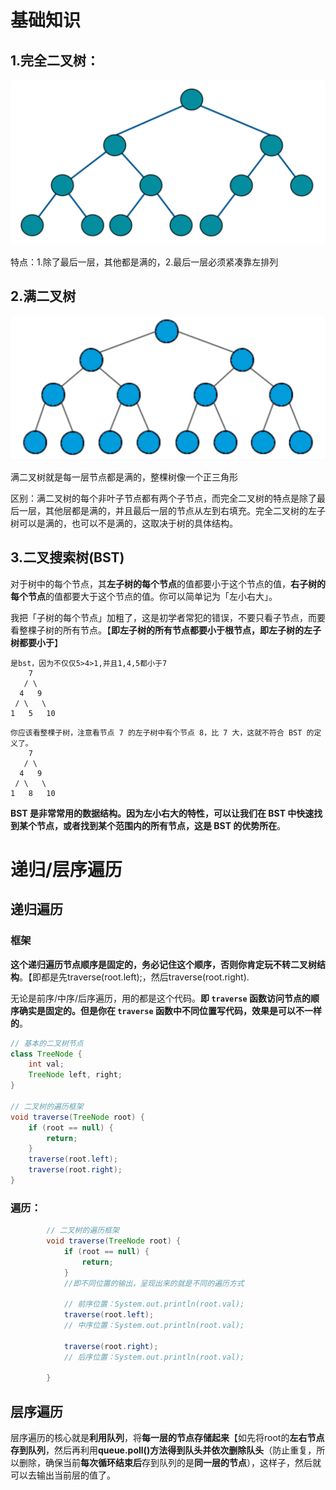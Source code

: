 # 基础知识

## 1.完全二叉树：

![image-20240910165911693](%E5%9F%BA%E7%A1%80%E7%9F%A5%E8%AF%86.assets/image-20240910165911693.png)

特点：1.除了最后一层，其他都是满的，2.最后一层必须紧凑靠左排列

## 2.满二叉树

![image-20240910170030748](%E5%9F%BA%E7%A1%80%E7%9F%A5%E8%AF%86.assets/image-20240910170030748.png)

满二叉树就是每一层节点都是满的，整棵树像一个正三角形

区别：满二叉树的每个非叶子节点都有两个子节点，而完全二叉树的特点是除了最后一层，其他层都是满的，并且最后一层的节点从左到右填充。完全二叉树的左子树可以是满的，也可以不是满的，这取决于树的具体结构。

## 3.二叉搜索树(BST)

对于树中的每个节点，其**左子树的每个节点**的值都要小于这个节点的值，**右子树的每个节点**的值都要大于这个节点的值。你可以简单记为「左小右大」。

我把「子树的每个节点」加粗了，这是初学者常犯的错误，不要只看子节点，而要看整棵子树的所有节点。【**即左子树的所有节点都要小于根节点，即左子树的左子树都要小于**】

```
是bst，因为不仅仅5>4>1,并且1,4,5都小于7
    7
   / \
  4   9
 / \   \
1   5   10
```

```
你应该看整棵子树，注意看节点 7 的左子树中有个节点 8，比 7 大，这就不符合 BST 的定义了。   
    7
   / \
  4   9
 / \   \
1   8   10
```

**BST 是非常常用的数据结构。因为左小右大的特性，可以让我们在 BST 中快速找到某个节点，或者找到某个范围内的所有节点，这是 BST 的优势所在**。

# 递归/层序遍历

## 递归遍历

### 框架

**这个递归遍历节点顺序是固定的，务必记住这个顺序，否则你肯定玩不转二叉树结构**。【即都是先traverse(root.left);，然后traverse(root.right).

无论是前序/中序/后序遍历，用的都是这个代码。**即 `traverse` 函数访问节点的顺序确实是固定的。但是你在 `traverse` 函数中不同位置写代码，效果是可以不一样的**。

```java
// 基本的二叉树节点
class TreeNode {
    int val;
    TreeNode left, right;
}

// 二叉树的遍历框架
void traverse(TreeNode root) {
    if (root == null) {
        return;
    }
    traverse(root.left);
    traverse(root.right);
}
```

### 遍历：

```java
        // 二叉树的遍历框架
        void traverse(TreeNode root) {
            if (root == null) {
                return;
            }
            //即不同位置的输出，呈现出来的就是不同的遍历方式
            
            // 前序位置：System.out.println(root.val);     	
            traverse(root.left);
            // 中序位置：System.out.println(root.val);
            
            traverse(root.right);
            // 后序位置：System.out.println(root.val);
            
        }
```

## 层序遍历

层序遍历的核心就是**利用队列**，将**每一层的节点存储起来**【如先将root的**左右节点存到队列**，然后再利用**queue.poll()**方法得到队头**并依次删除队头**（防止重复，所以删除，确保当前**每次循环结束后**存到队列的是**同一层的节点**），这样子，然后就可以去输出当前层的值了。

